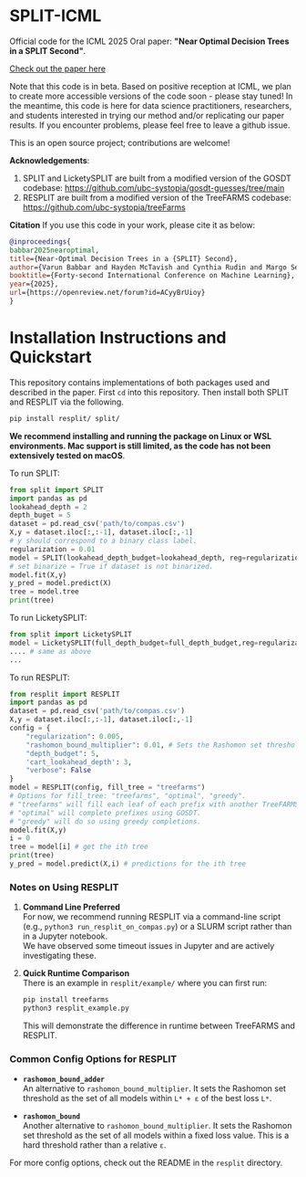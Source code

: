 # SPLIT-ICML
Official code for the ICML 2025 Oral paper: **"Near Optimal Decision Trees in a SPLIT Second"**.

[Check out the paper here](https://arxiv.org/pdf/2502.15988)

Note that this code is in beta. Based on positive reception at ICML, we plan to create more accessible versions of the code soon - please stay tuned! In the meantime, this code is here for data science practitioners, researchers, and students interested in trying our method and/or replicating our paper results. If you encounter problems, please feel free to leave a github issue.

This is an open source project; contributions are welcome! 

**Acknowledgements**: 
1. SPLIT and LicketySPLIT are built from a modified version of the GOSDT codebase: https://github.com/ubc-systopia/gosdt-guesses/tree/main
2. RESPLIT are built from a modified version of the TreeFARMS codebase: https://github.com/ubc-systopia/treeFarms
   
**Citation**
If you use this code in your work, please cite it as below:
```bibtex
@inproceedings{
babbar2025nearoptimal,
title={Near-Optimal Decision Trees in a {SPLIT} Second},
author={Varun Babbar and Hayden McTavish and Cynthia Rudin and Margo Seltzer},
booktitle={Forty-second International Conference on Machine Learning},
year={2025},
url={https://openreview.net/forum?id=ACyyBrUioy}
}
```

# Installation Instructions and Quickstart

This repository contains implementations of both packages used and described in the paper. First `cd` into this repository. Then install both SPLIT and RESPLIT via the following. 
```bash
pip install resplit/ split/
```
**We recommend installing and running the package on Linux or WSL environments. Mac support is still limited, as the code has not been extensively tested on macOS**.

To run SPLIT:

```python
from split import SPLIT
import pandas as pd
lookahead_depth = 2
depth_buget = 5
dataset = pd.read_csv('path/to/compas.csv') 
X,y = dataset.iloc[:,:-1], dataset.iloc[:,-1]
# y should correspond to a binary class label. 
regularization = 0.01
model = SPLIT(lookahead_depth_budget=lookahead_depth, reg=regularization, full_depth_budget=depth_buget, verbose=False, binarize=False,time_limit=100)
# set binarize = True if dataset is not binarized.
model.fit(X,y)
y_pred = model.predict(X)
tree = model.tree
print(tree)
```
To run LicketySPLIT:
```python
from split import LicketySPLIT
model = LicketySPLIT(full_depth_budget=full_depth_budget,reg=regularization)
.... # same as above
...
```

To run RESPLIT:

```python
from resplit import RESPLIT
import pandas as pd
dataset = pd.read_csv('path/to/compas.csv') 
X,y = dataset.iloc[:,:-1], dataset.iloc[:,-1]
config = {
    "regularization": 0.005,
    "rashomon_bound_multiplier": 0.01, # Sets the Rashomon set threshold as the set of all models which are within `(1+ε)L*` of the best loss `L*`.
    "depth_budget": 5,
    'cart_lookahead_depth': 3,
    "verbose": False
}
model = RESPLIT(config, fill_tree = "treefarms")
# Options for fill_tree: "treefarms", "optimal", "greedy".
# "treefarms" will fill each leaf of each prefix with another TreeFARMS Rashomon set.
# "optimal" will complete prefixes using GOSDT.
# "greedy" will do so using greedy completions. 
model.fit(X,y)
i = 0
tree = model[i] # get the ith tree
print(tree)
y_pred = model.predict(X,i) # predictions for the ith tree
```

### Notes on Using RESPLIT

1. **Command Line Preferred**  
   For now, we recommend running RESPLIT via a command-line script (e.g., `python3 run_resplit_on_compas.py`) or a SLURM script rather than in a Jupyter notebook.  
   We have observed some timeout issues in Jupyter and are actively investigating these.

2. **Quick Runtime Comparison**  
   There is an example in `resplit/example/` where you can first run:

   ```bash
   pip install treefarms
   python3 resplit_example.py
   ```
   This will demonstrate the difference in runtime between TreeFARMS and RESPLIT.

### Common Config Options for RESPLIT

- **`rashomon_bound_adder`**  
  An alternative to `rashomon_bound_multiplier`. It sets the Rashomon set threshold as the set of all models within `L* + ε` of the best loss `L*`.

- **`rashomon_bound`**  
  Another alternative to `rashomon_bound_multiplier`. It sets the Rashomon set threshold as the set of all models within a fixed loss value. This is a hard threshold rather than a relative `ε`.

For more config options, check out the README in the `resplit` directory.

